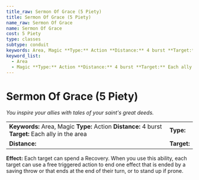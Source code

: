 ```yaml
---
title_raw: Sermon Of Grace (5 Piety)
title: Sermon Of Grace (5 Piety)
name_raw: Sermon Of Grace
name: Sermon Of Grace
cost: 5 Piety
type: classes
subtype: conduit
keywords: Area, Magic **Type:** Action **Distance:** 4 burst **Target:** Each ally in the area
keyword_list:
  - Area
  - Magic **Type:** Action **Distance:** 4 burst **Target:** Each ally in the area
---
```


# Sermon Of Grace (5 Piety)

*You inspire your allies with tales of your saint's great deeds.*

|                                                                                                    |             |
| :------------------------------------------------------------------------------------------------- | :---------- |
| **Keywords:** Area, Magic **Type:** Action **Distance:** 4 burst **Target:** Each ally in the area | **Type:**   |
| **Distance:**                                                                                      | **Target:** |

**Effect:** Each target can spend a Recovery. When you use this ability, each target can use a free triggered action to end one effect that is ended by a saving throw or that ends at the end of their turn, or to stand up if prone.
